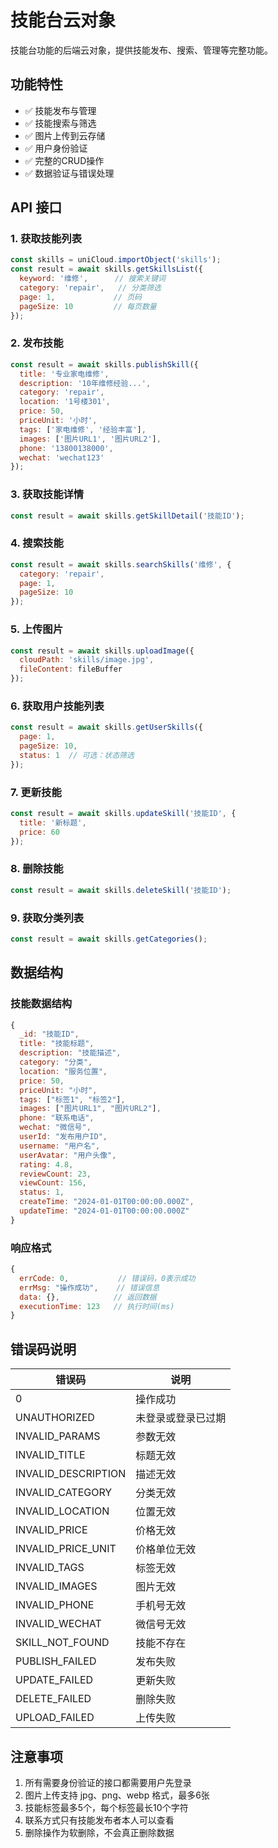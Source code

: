 # 技能台云对象

技能台功能的后端云对象，提供技能发布、搜索、管理等完整功能。

## 功能特性

- ✅ 技能发布与管理
- ✅ 技能搜索与筛选
- ✅ 图片上传到云存储
- ✅ 用户身份验证
- ✅ 完整的CRUD操作
- ✅ 数据验证与错误处理

## API 接口

### 1. 获取技能列表
```javascript
const skills = uniCloud.importObject('skills');
const result = await skills.getSkillsList({
  keyword: '维修',      // 搜索关键词
  category: 'repair',   // 分类筛选
  page: 1,             // 页码
  pageSize: 10         // 每页数量
});
```

### 2. 发布技能
```javascript
const result = await skills.publishSkill({
  title: '专业家电维修',
  description: '10年维修经验...',
  category: 'repair',
  location: '1号楼301',
  price: 50,
  priceUnit: '小时',
  tags: ['家电维修', '经验丰富'],
  images: ['图片URL1', '图片URL2'],
  phone: '13800138000',
  wechat: 'wechat123'
});
```

### 3. 获取技能详情
```javascript
const result = await skills.getSkillDetail('技能ID');
```

### 4. 搜索技能
```javascript
const result = await skills.searchSkills('维修', {
  category: 'repair',
  page: 1,
  pageSize: 10
});
```

### 5. 上传图片
```javascript
const result = await skills.uploadImage({
  cloudPath: 'skills/image.jpg',
  fileContent: fileBuffer
});
```

### 6. 获取用户技能列表
```javascript
const result = await skills.getUserSkills({
  page: 1,
  pageSize: 10,
  status: 1  // 可选：状态筛选
});
```

### 7. 更新技能
```javascript
const result = await skills.updateSkill('技能ID', {
  title: '新标题',
  price: 60
});
```

### 8. 删除技能
```javascript
const result = await skills.deleteSkill('技能ID');
```

### 9. 获取分类列表
```javascript
const result = await skills.getCategories();
```

## 数据结构

### 技能数据结构
```javascript
{
  _id: "技能ID",
  title: "技能标题",
  description: "技能描述",
  category: "分类",
  location: "服务位置",
  price: 50,
  priceUnit: "小时",
  tags: ["标签1", "标签2"],
  images: ["图片URL1", "图片URL2"],
  phone: "联系电话",
  wechat: "微信号",
  userId: "发布用户ID",
  username: "用户名",
  userAvatar: "用户头像",
  rating: 4.8,
  reviewCount: 23,
  viewCount: 156,
  status: 1,
  createTime: "2024-01-01T00:00:00.000Z",
  updateTime: "2024-01-01T00:00:00.000Z"
}
```

### 响应格式
```javascript
{
  errCode: 0,           // 错误码，0表示成功
  errMsg: "操作成功",    // 错误信息
  data: {},            // 返回数据
  executionTime: 123   // 执行时间(ms)
}
```

## 错误码说明

| 错误码 | 说明 |
|--------|------|
| 0 | 操作成功 |
| UNAUTHORIZED | 未登录或登录已过期 |
| INVALID_PARAMS | 参数无效 |
| INVALID_TITLE | 标题无效 |
| INVALID_DESCRIPTION | 描述无效 |
| INVALID_CATEGORY | 分类无效 |
| INVALID_LOCATION | 位置无效 |
| INVALID_PRICE | 价格无效 |
| INVALID_PRICE_UNIT | 价格单位无效 |
| INVALID_TAGS | 标签无效 |
| INVALID_IMAGES | 图片无效 |
| INVALID_PHONE | 手机号无效 |
| INVALID_WECHAT | 微信号无效 |
| SKILL_NOT_FOUND | 技能不存在 |
| PUBLISH_FAILED | 发布失败 |
| UPDATE_FAILED | 更新失败 |
| DELETE_FAILED | 删除失败 |
| UPLOAD_FAILED | 上传失败 |

## 注意事项

1. 所有需要身份验证的接口都需要用户先登录
2. 图片上传支持 jpg、png、webp 格式，最多6张
3. 技能标签最多5个，每个标签最长10个字符
4. 联系方式只有技能发布者本人可以查看
5. 删除操作为软删除，不会真正删除数据